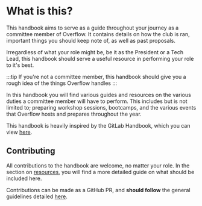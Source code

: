 # What is this?

This handbook aims to serve as a guide throughout your journey as a committee member of Overflow. It contains details on how the club is ran, important things you should keep note of, as well as past proposals.

Irregardless of what your role might be, be it as the President or a Tech Lead, this handbook should serve a useful resource in performing your role to it's best.

:::tip
If you're not a committee member, this handbook should give you a rough idea of the things Overflow handles
:::

In this handbook you will find various guides and resources on the various duties a committee member will have to perform. This includes but is not limited to; preparing workshop sessions, bootcamps, and the various events that Overflow hosts and prepares throughout the year.

This handbook is heavily inspired by the GitLab Handbook, which you can view [here](https://about.gitlab.com/handbook/).

## Contributing

All contributions to the handbook are welcome, no matter your role. In the section on [resources](/admin/resources), you will find a more detailed guide on what should be included here.

Contributions can be made as a GitHub PR, and **should follow** the general guidelines detailed [here](https://about.gitlab.com/handbook/style-guide/).

